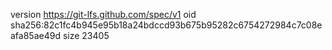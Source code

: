 version https://git-lfs.github.com/spec/v1
oid sha256:82c1fc4b945e95b18a24bdccd93b675b95282c6754272984c7c08eafa85ae49d
size 23405
